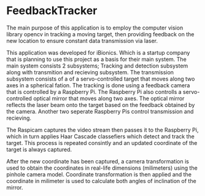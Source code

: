# FeedbackTracker

The main purpose of this application is to employ the computer vision library opencv in tracking a moving target, then providing feedback
on the new location to ensure constant data transmission via laser.


This application was developed for iBionics. Which is a startup company that is planning to use this project as a basis for their main
system. The main system consists 2 subsystems; Tracking and detection subsystem along with transmition and recieving subsystem. The transmission subsystem consists of a of a servo-controlled target that moves along two axes in a spherical fation. The tracking is done using a feedback camera that is controlled by a Raspberry Pi. The Raspberry Pi
also controlls a servo-controlled optical mirror that moves along two axes. The optical mirror reflects the laser beam onto the target based on the feedback obtained by the camera. Another two seperate Raspberry Pis control transmission and recieving.


The Raspicam captures the video stream then passes it to the Raspberry Pi, which
in turn applies Haar Cascade classefiers which detect and track the target. This process is repeated consintly and an updated coordinate
of the target is always captured.

After the new coordinate has been captured, a camera transformation is used to obtain the coordinates in real-life dimensions
(milimeters) using the pinhole camera model. Coordinate transformation is then applied and the coordinate in milimeter is used to
calculate both  angles of inclination of the mirror. 

